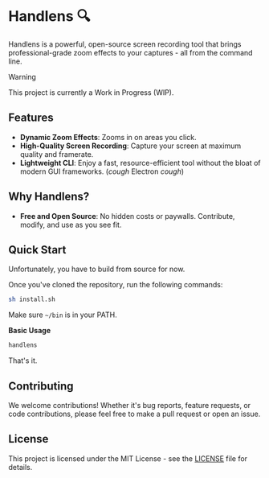 # Handlens 🔍

Handlens is a powerful, open-source screen recording tool that brings professional-grade zoom effects to your captures - all from the command line.

> [!WARNING]
> This project is currently a Work in Progress (WIP).

## Features

- **Dynamic Zoom Effects**: Zooms in on areas you click.
- **High-Quality Screen Recording**: Capture your screen at maximum quality and framerate.
- **Lightweight CLI**: Enjoy a fast, resource-efficient tool without the bloat of modern GUI frameworks. (_cough_ Electron _cough_)

## Why Handlens?

- **Free and Open Source**: No hidden costs or paywalls. Contribute, modify, and use as you see fit.

## Quick Start

Unfortunately, you have to build from source for now.

Once you've cloned the repository, run the following commands:

```sh
sh install.sh
```

Make sure `~/bin` is in your PATH.

**Basic Usage**

```sh
handlens
```

That's it.

## Contributing

We welcome contributions! Whether it's bug reports, feature requests, or code contributions, please feel free to make a pull request or open an issue.

## License

This project is licensed under the MIT License - see the [LICENSE](LICENSE) file for details.
